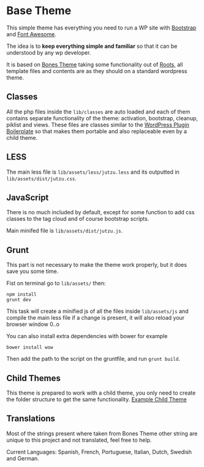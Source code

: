 # Base Theme

This simple theme has everything you need to run a WP site with [Bootstrap](http://getbootstrap.com/) and [Font Awesome](http://fortawesome.github.io/Font-Awesome/).

The idea is to **keep everything simple and familiar** so that it can be understood by any wp developer.

It is based on [Bones Theme](https://github.com/eddiemachado/bones) taking some functionality out of [Roots](https://roots.io/), all template files and contents are as they should on a standard wordpress theme.

## Classes

All the php files inside the `lib/classes` are auto loaded and each of them contains separate functionality of the theme: activation, bootstrap, cleanup, piklist and views. These files are classes similar to the [WordPress Plugin Boilerplate](https://github.com/theantichris/WordPress-Plugin-Boilerplate) so that makes them portable and also replaceable even by a child theme.

## LESS

The main less file  is `lib/assets/less/jutzu.less` and its outputted in `lib/assets/dist/jutzu.css`.

## JavaScript

There is no much included by default, except for some function to add css classes to the tag cloud and of course bootstrap scripts. 

Main minifed file is `lib/assets/dist/jutzu.js`.

## Grunt

This part is not necessary to make the theme work properly, but it does save you some time.

Fist on terminal go to `lib/assets/` then:

    npm install
    grunt dev

This task will create a minified js of all the files inside `lib/assets/js` and compile the main less file if a change is present, it will also reload your browser window 0..o

You can also install extra dependencies with bower for example

    bower install wow

Then add the path to the script on the gruntfile, and run `grunt build`.

## Child Themes

This theme is prepared to work with a child theme, you only need to create the folder structure to get the same functionality. [Example Child Theme](https://github.com/sigami/base_child/releases)

## Translations

Most of the strings present where taken from Bones Theme other string are unique to this project and not translated, feel free to help. 

Current Languages: Spanish, French, Portuguese, Italian, Dutch, Swedish and German. 
